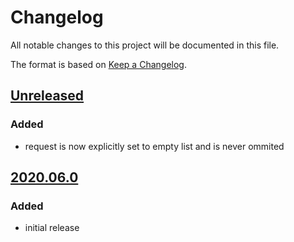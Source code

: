 # Changelog
All notable changes to this project will be documented in this file.

The format is based on [Keep a Changelog](https://keepachangelog.com/).

## [Unreleased]

### Added
- request is now explicitly set to empty list and is never ommited

## [2020.06.0]

### Added
- initial release

[Unreleased]: https://gitlab.com/yaq/yaqd-ti/-/compare/v2020.06.0...master
[2020.06.0]: https://gitlab.com/yaq/yaqd-ti/-/tags/v2020.06.0